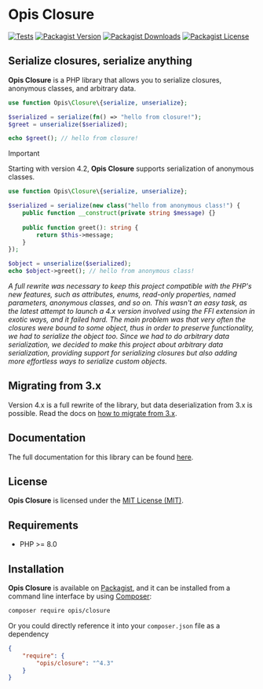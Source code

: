 Opis Closure
====================
[![Tests](https://github.com/opis/closure/workflows/Tests/badge.svg)](https://github.com/opis/closure/actions)
[![Packagist Version](https://img.shields.io/packagist/v/opis/closure?label=Version)](https://packagist.org/packages/opis/closure)
[![Packagist Downloads](https://img.shields.io/packagist/dt/opis/closure?label=Downloads)](https://packagist.org/packages/opis/closure)
[![Packagist License](https://img.shields.io/packagist/l/opis/closure?color=teal&label=License)](https://packagist.org/packages/opis/closure)

Serialize closures, serialize anything
------------------

**Opis Closure** is a PHP library that allows you to serialize closures, anonymous classes, and arbitrary data.

```php
use function Opis\Closure\{serialize, unserialize};

$serialized = serialize(fn() => "hello from closure!");
$greet = unserialize($serialized);

echo $greet(); // hello from closure!
```

> [!IMPORTANT]
> Starting with version 4.2, **Opis Closure** supports serialization of anonymous classes.

```php
use function Opis\Closure\{serialize, unserialize};

$serialized = serialize(new class("hello from anonymous class!") {
    public function __construct(private string $message) {}
    
    public function greet(): string {
        return $this->message;
    }
});

$object = unserialize($serialized);
echo $object->greet(); // hello from anonymous class!
```

_A full rewrite was necessary to keep this project compatible with the PHP's new features, such as attributes, enums, 
read-only properties, named parameters, anonymous classes, and so on. This wasn't an easy task, as the latest attempt 
to launch a 4.x version involved using the FFI extension in exotic ways, and it failed hard. The main problem was that 
very often the closures were bound to some object, thus in order to preserve functionality, we had to serialize the object 
too. Since we had to do arbitrary data serialization, we decided to make this project about arbitrary data serialization, 
providing support for serializing closures but also adding more effortless ways to serialize custom objects._

## Migrating from 3.x

Version 4.x is a full rewrite of the library, but data deserialization from 3.x is possible.
Read the docs on [how to migrate from 3.x][migration].

## Documentation

The full documentation for this library can be found [here][documentation].

## License

**Opis Closure** is licensed under the [MIT License (MIT)][license].

## Requirements

* PHP >= 8.0

## Installation

**Opis Closure** is available on [Packagist], and it can be installed from a 
command line interface by using [Composer]: 

```bash
composer require opis/closure
```

Or you could directly reference it into your `composer.json` file as a dependency

```json
{
    "require": {
        "opis/closure": "^4.3"
    }
}
```

[documentation]: https://opis.io/closure/4.x/ "Opis Closure Documentation"
[migration]: https://opis.io/closure/4.x/migrate.html "Opis Closure Migration guide"
[license]: http://opensource.org/licenses/MIT "MIT License"
[Packagist]: https://packagist.org/packages/opis/closure "Packagist"
[Composer]: https://getcomposer.org "Composer"
[CHANGELOG]: https://github.com/opis/closure/blob/master/CHANGELOG.md "Changelog"
